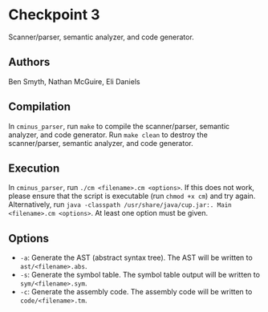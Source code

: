 # Checkpoint 3

Scanner/parser, semantic analyzer, and code generator.

## Authors
Ben Smyth, Nathan McGuire, Eli Daniels

## Compilation
In `cminus_parser`, run `make` to compile the scanner/parser, semantic analyzer, and code generator.
Run `make clean` to destroy the scanner/parser, semantic analyzer, and code generator.

## Execution
In `cminus_parser`, run `./cm <filename>.cm <options>`. If this does not work, please ensure that the script is executable (run `chmod +x cm`) and try again.
Alternatively, run `java -classpath /usr/share/java/cup.jar:. Main <filename>.cm <options>`.
At least one option must be given.

## Options
- `-a`: Generate the AST (abstract syntax tree). The AST will be written to `ast/<filename>.abs`.
- `-s`: Generate the symbol table. The symbol table output will be written to `sym/<filename>.sym`.
- `-c`: Generate the assembly code. The assembly code will be written to `code/<filename>.tm`.
